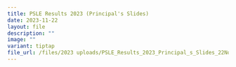 ```yaml
---
title: PSLE Results 2023 (Principal's Slides)
date: 2023-11-22
layout: file
description: ""
image: ""
variant: tiptap
file_url: /files/2023 uploads/PSLE_Results_2023_Principal_s_Slides_22Nov23.pdf
---
```

